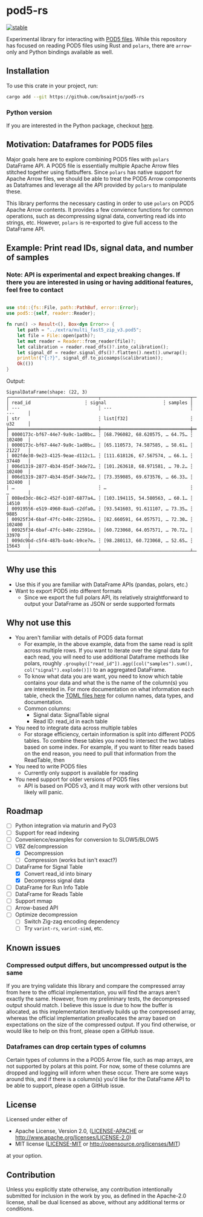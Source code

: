 # pod5-rs

[![stable][stability-badge]][stability-url]

[stability-badge]: https://img.shields.io/badge/stability-experimental-orange.svg
[stability-url]: https://github.com/mkenney/software-guides/blob/master/STABILITY-BADGES.md#experimental

Experimental library for interacting with [POD5 files](https://github.com/nanoporetech/pod5-file-format). While this repository has focused on reading POD5 files using Rust and `polars`, there are `arrow`-only and Python bindings available as well.

## Installation

To use this crate in your project, run:

```bash
cargo add --git https://github.com/bsaintjo/pod5-rs
```

### Python version

If you are interested in the Python package, checkout [here](./pod5frame-py/README.md).

## Motivation: Dataframes for POD5 files

Major goals here are to explore combining POD5 files with `polars` DataFrame API. A POD5 file is essentially multiple Apache Arrow files stitched together using flatbuffers. Since `polars` has native support for Apache Arrow files, we should be able to treat the POD5 Arrow components as Dataframes and leverage all the API provided by `polars` to manipulate these.

This library performs the necessary casting in order to use `polars` on POD5 Apache Arrow contents. It provides a few convience functions for common operations, such as decompressing signal data, converting read ids into strings, etc. However, `polars` is re-exported to give full access to the DataFrame API.

## Example: Print read IDs, signal data, and number of samples

### Note: API is experimental and expect breaking changes. If there you are interested in using or having additional features, feel free to contact

```rust

use std::{fs::File, path::PathBuf, error::Error};
use pod5::{self, reader::Reader};

fn run() -> Result<(), Box<dyn Error>> {
    let path = "../extra/multi_fast5_zip_v3.pod5";
    let file = File::open(path)?;
    let mut reader = Reader::from_reader(file)?;
    let calibration = reader.read_dfs()?.into_calibration();
    let signal_df = reader.signal_dfs()?.flatten().next().unwrap();
    println!("{:?}", signal_df.to_picoamps(&calibration));
    Ok(())
}
```

Output:

```text
SignalDataFrame(shape: (22, 3)
┌─────────────────────────────────┬─────────────────────────────────┬─────────┐
│ read_id                    ┆ signal                     ┆ samples │
│ ---                             ┆ ---                             ┆ ---     │
│ str                             ┆ list[f32]                       ┆ u32     │
╞═════════════════════════════════╪═════════════════════════════════╪═════════╡
│ 0000173c-bf67-44e7-9a9c-1ad0bc… ┆ [68.796082, 68.620575, … 64.75… ┆ 102400  │
│ 0000173c-bf67-44e7-9a9c-1ad0bc… ┆ [65.110573, 74.587585, … 58.61… ┆ 21227   │
│ 002fde30-9e23-4125-9eae-d112c1… ┆ [111.618126, 67.567574, … 66.1… ┆ 37440   │
│ 006d1319-2877-4b34-85df-34de72… ┆ [101.263618, 68.971581, … 70.2… ┆ 102400  │
│ 006d1319-2877-4b34-85df-34de72… ┆ [73.359085, 69.673576, … 66.33… ┆ 102400  │
│ …                               ┆ …                               ┆ …       │
│ 008ed3dc-86c2-452f-b107-6877a4… ┆ [103.194115, 54.580563, … 60.1… ┆ 14510   │
│ 00919556-e519-4960-8aa5-c2dfa0… ┆ [93.541603, 91.611107, … 73.35… ┆ 9885    │
│ 00925f34-6baf-47fc-b40c-22591e… ┆ [82.660591, 64.057571, … 72.30… ┆ 102400  │
│ 00925f34-6baf-47fc-b40c-22591e… ┆ [60.723068, 64.057571, … 70.72… ┆ 33970   │
│ 009dc9bd-c5f4-487b-ba4c-b9ce7e… ┆ [98.280113, 60.723068, … 52.65… ┆ 15643   │
└─────────────────────────────────┴─────────────────────────────────┴─────────┘)
```

## Why use this

- Use this if you are familiar with DataFrame APIs (pandas, polars, etc.)
- Want to export POD5 into different formats
  - Since we export the full polars API, its relatively straightforward to output your DataFrame as JSON or serde supported formats

## Why not use this

- You aren't familiar with details of POD5 data format
  - For example, in the above example, data from the same read is split across multiple rows. If you want to iterate over the signal data for each read, you will need to use additional Dataframe methods like polars, roughly `.groupby(["read_id"]).agg([col("samples").sum(), col("signal").explode()])` to an aggregated DataFrame.
  - To know what data you are want, you need to know which table contains your data and what the is the name of the column(s) you are interested in. For more documentation on what information each table, check the [TOML files here](https://github.com/nanoporetech/pod5-file-format/tree/master/docs/tables) for column names, data types, and documentation.
  - Common columns:
    - Signal data: SignalTable signal
    - Read ID: read_id in each table
- You need to integrate data across multiple tables
  - For storage efficiency, certain information is split into different POD5 tables. To combine these tables you need to intersect the two tables based on some index. For example, if you want to filter reads based on the end reason, you need to pull that information from the ReadTable, then
- You need to write POD5 files
  - Currently only support is available for reading
- You need support for older versions of POD5 files
  - API is based on POD5 v3, and it may work with other versions but likely will panic.

## Roadmap

- [ ] Python integration via maturin and PyO3
- [ ] Support for read indexing
- [ ] Convenience/examples for conversion to SLOW5/BLOW5
- [ ] VBZ de/compression
  - [x] Decompression
  - [ ] Compression (works but isn't exact?)
- [ ] DataFrame for Signal Table
  - [x] Convert read_id into binary
  - [x] Decompress signal data
- [ ] DataFrame for Run Info Table
- [ ] DataFrame for Reads Table
- [ ] Support mmap
- [ ] Arrow-based API
- [ ] Optimize decompression
  - [ ] Switch Zig-zag encoding dependency
  - [ ] Try `varint-rs`, `varint-simd`, etc.

## Known issues

### Compressed output differs, but uncompressed output is the same

If you are trying validate this library and compare the compressed array from here to the official implementation, you will find the arrays aren't exactly the same. However, from my preliminary tests, the decompressed output should match. I believe this issue is due to how the buffer is allocated, as this implementation iteratively builds up the compressed array, whereas the official implementation preallocates the array based on expectations on the size of the compressed output. If you find otherwise, or would like to help on this front, please open a GitHub issue.

### Dataframes can drop certain types of columns

Certain types of columns in the a POD5 Arrow file, such as map arrays, are not supported by polars at this point. For now, some of these columns are dropped and logging will inform when these occur. There are some ways around this, and if there is a column(s) you'd like for the DataFrame API to be able to support, please open a GitHub issue.

## License

Licensed under either of

- Apache License, Version 2.0, ([LICENSE-APACHE](LICENSE-APACHE) or <http://www.apache.org/licenses/LICENSE-2.0>)
- MIT license ([LICENSE-MIT](LICENSE-MIT) or <http://opensource.org/licenses/MIT>)

at your option.

## Contribution

Unless you explicitly state otherwise, any contribution intentionally submitted
for inclusion in the work by you, as defined in the Apache-2.0 license, shall be
dual licensed as above, without any additional terms or conditions.

